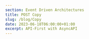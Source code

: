 ```yaml
---
section: Event Driven Architectures
title: POST Copy
slug: /blog/Copy
date: 2023-06-18T06:00:00+01:00
excerpt: API-First with AsyncAPI
---
```

